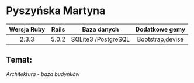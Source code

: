 #  Pyszyńska Martyna
| Wersja Ruby | Rails | Baza danych | Dodatkowe gemy|
| :-------------: |:-------------:| :--------:|:-----:|
| 2.3.3 | 5.0.2 | SQLite3 /PostgreSQL | Bootstrap,devise|
## Temat:
*Architektura - baza budynków*

